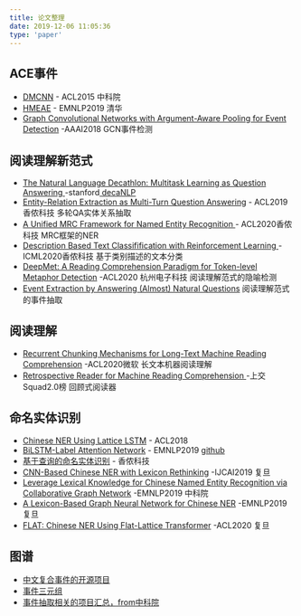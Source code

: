 ```yaml
---
title: 论文整理
date: 2019-12-06 11:05:36
type: 'paper'
---
```


##  ACE事件

- [DMCNN]( https://www.aclweb.org/anthology/P15-1017.pdf ) - ACL2015 中科院
- [HMEAE]( https://www.aclweb.org/anthology/D19-1584.pdf ) - EMNLP2019 清华
- [Graph Convolutional Networks with Argument-Aware Pooling for Event Detection]( https://www.aaai.org/ocs/index.php/AAAI/AAAI18/paper/view/16329/16155 ) -AAAI2018 GCN事件检测

##  阅读理解新范式

- [ The Natural Language Decathlon: Multitask Learning as Question Answering ]( https://arxiv.org/pdf/1806.08730.pdf ) -stanford[ decaNLP ]( https://web.stanford.edu/class/archive/cs/cs224n/cs224n.1194/slides/cs224n-2019-lecture17-multitask.pdf )
- [Entity-Relation Extraction as Multi-Turn Question Answering](https://www.aclweb.org/anthology/P19-1129.pdf) - ACL2019 香侬科技 多轮QA实体关系抽取
- [ A Unified MRC Framework for Named Entity Recognition ]( https://arxiv.org/pdf/1910.11476.pdf ) - ACL2020香侬科技 MRC框架的NER
- [Description Based Text Classifification with Reinforcement Learning ]( https://arxiv.org/abs/2002.03067 )-ICML2020香侬科技 基于类别描述的文本分类
- [DeepMet: A Reading Comprehension Paradigm for Token-level Metaphor Detection]( https://www.aclweb.org/anthology/2020.figlang-1.4/ ) -ACL2020 杭州电子科技 阅读理解范式的隐喻检测
- [Event Extraction by Answering (Almost) Natural Questions]( https://arxiv.org/pdf/2004.13625.pdf ) 阅读理解范式的事件抽取

##  阅读理解  

- [Recurrent Chunking Mechanisms for Long-Text Machine Reading Comprehension]( https://arxiv.org/pdf/2005.08056.pdf ) -ACL2020微软 长文本机器阅读理解
- [ Retrospective Reader for Machine Reading Comprehension ]( https://arxiv.org/abs/2001.09694v2 ) -上交 Squad2.0榜 回顾式阅读器

##  命名实体识别

- [Chinese NER Using Lattice LSTM]( https://arxiv.org/pdf/1805.02023.pdf ) - ACL2018
- [BiLSTM-Label Attention Network]( https://arxiv.org/pdf/1908.08676.pdf ) - EMNLP2019 [github]( https://github.com/ShannonAI/mrc-for-flat-nested-ner )
- [基于查询的命名实体识别]( https://arxiv.org/pdf/1908.09138.pdf ) - 香侬科技 
- [CNN-Based Chinese NER with Lexicon Rethinking]( https://www.ijcai.org/Proceedings/2019/0692.pdf ) -IJCAI2019 复旦
- [Leverage Lexical Knowledge for Chinese Named Entity Recognition via Collaborative Graph Network](https://www.aclweb.org/anthology/D19-1396.pdf) -EMNLP2019 中科院
- [A Lexicon-Based Graph Neural Network for Chinese NER](https://www.aclweb.org/anthology/D19-1096.pdf) -EMNLP2019 复旦
- [FLAT: Chinese NER Using Flat-Lattice Transformer]( https://arxiv.org/abs/2004.11795 ) -ACL2020 复旦

##  图谱

- [中文复合事件的开源项目](https://github.com/liuhuanyong/ComplexEventExtraction)
- [事件三元组](https://github.com/liuhuanyong/EventTriplesExtraction)
- [事件抽取相关的项目汇总，from中科院]( https://liuhuanyong.github.io/ )

